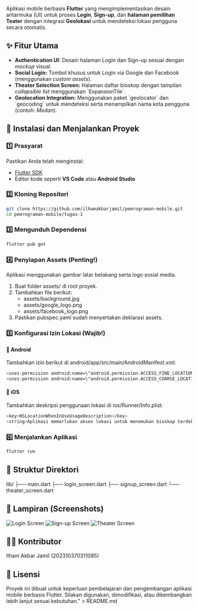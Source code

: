 Aplikasi mobile berbasis **Flutter** yang mengimplementasikan desain antarmuka (UI) untuk proses **Login**, **Sign-up**, dan **halaman pemilihan Teater** dengan integrasi **Geolokasi** untuk mendeteksi lokasi pengguna secara otomatis.
## ✨ Fitur Utama
- **Authentication UI:** Desain halaman Login dan Sign-up sesuai dengan *mockup* visual.
- **Social Login:** Tombol khusus untuk Login via Google dan Facebook (menggunakan *custom assets*).
- **Theater Selection Screen:** Halaman daftar bioskop dengan tampilan *collapsible list* menggunakan \`ExpansionTile\`.
- **Geolocation Integration:** Menggunakan paket \`geolocator\` dan \`geocoding\` untuk mendeteksi serta menampilkan nama kota pengguna (contoh: *Medan*).
## 🚀 Instalasi dan Menjalankan Proyek
### 1️⃣ Prasyarat
Pastikan Anda telah menginstal:
- [Flutter SDK](https://flutter.dev/docs/get-started/install)
- Editor kode seperti **VS Code** atau **Android Studio**
### 2️⃣ Kloning Repositori
```bash
git clone https://github.com/ilhamakbarjamil/pemrograman-mobile.git
cd pemrograman-mobile/tugas-1
```
### 3️⃣ Mengunduh Dependensi
```bash
flutter pub get
```
### 4️⃣ Penyiapan Assets (Penting!)
Aplikasi menggunakan gambar latar belakang serta logo sosial media.
1. Buat folder assets/ di root proyek.
2. Tambahkan file berikut:
   - assets/background.jpg
   - assets/google_logo.png
   - assets/facebook_logo.png
3. Pastikan pubspec.yaml sudah menyertakan deklarasi assets.
### 5️⃣ Konfigurasi Izin Lokasi (Wajib!)
#### 📱 Android
Tambahkan izin berikut di android/app/src/main/AndroidManifest.xml:
```bash
<uses-permission android:name=\"android.permission.ACCESS_FINE_LOCATION\" />
<uses-permission android:name=\"android.permission.ACCESS_COARSE_LOCATION\" />
```
#### 🍎 iOS
Tambahkan deskripsi penggunaan lokasi di ios/Runner/Info.plist:
```bash
<key>NSLocationWhenInUseUsageDescription</key>
<string>Aplikasi memerlukan akses lokasi untuk menemukan bioskop terdekat di kota Anda.</string>
```
### 6️⃣ Menjalankan Aplikasi
```bash
flutter run
```
## 🧩 Struktur Direktori
lib/
├── main.dart
├── login_screen.dart
├── signup_screen.dart
└── theater_screen.dart
## 📸 Lampiran (Screenshots)
![Login Screen](assets/screenshots/login.png)
![Sign-up Screen](assets/screenshots/signup.png)
![Theater Screen](assets/screenshots/theater.png)
## 👨‍💻 Kontributor
Ilham Akbar Jamil (202310370311085)
## 🪪 Lisensi
Proyek ini dibuat untuk keperluan pembelajaran dan pengembangan aplikasi mobile berbasis Flutter. Silakan digunakan, dimodifikasi, atau dikembangkan lebih lanjut sesuai kebutuhan." > README.md